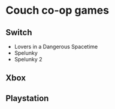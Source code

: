 # Couch co-op games

## Switch
* Lovers in a Dangerous Spacetime
* Spelunky
* Spelunky 2

## Xbox

## Playstation